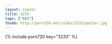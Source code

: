 ```yaml
--- 
layout: sieutv
title: 3233
tags: ["003"]
thumb: http://porn720.net/video/3233/poster.jpg
---
```

{% include porn720 key="3233" %} 
